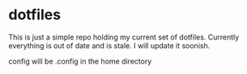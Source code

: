 # dotfiles

This is just a simple repo holding my current set of dotfiles.  Currently everything is out of date and is stale.  I will update it soonish.

config will be .config in the home directory
